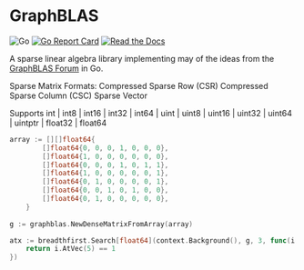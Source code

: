 # GraphBLAS

![Go](https://github.com/rossmerr/graphblas/workflows/Go/badge.svg)
[![Go Report Card](https://goreportcard.com/badge/github.com/rossmerr/graphblas)](https://goreportcard.com/report/github.com/rossmerr/graphblas)
[![Read the Docs](https://pkg.go.dev/badge/golang.org/x/pkgsite)](https://pkg.go.dev/github.com/rossmerr/graphblas)

A sparse linear algebra library implementing may of the ideas from the [GraphBLAS Forum](https://graphblas.github.io/) in Go.

Sparse Matrix Formats:
		Compressed Sparse Row (CSR)
		Compressed Sparse Column (CSC) 
		Sparse Vector

Supports int | int8 | int16 | int32 | int64 | uint | uint8 | uint16 | uint32 | uint64 | uintptr | float32 | float64

```go
array := [][]float64{
		[]float64{0, 0, 0, 1, 0, 0, 0},
		[]float64{1, 0, 0, 0, 0, 0, 0},
		[]float64{0, 0, 0, 1, 0, 1, 1},
		[]float64{1, 0, 0, 0, 0, 0, 1},
		[]float64{0, 1, 0, 0, 0, 0, 1},
		[]float64{0, 0, 1, 0, 1, 0, 0},
		[]float64{0, 1, 0, 0, 0, 0, 0},
    }
    
g := graphblas.NewDenseMatrixFromArray(array)

atx := breadthfirst.Search[float64](context.Background(), g, 3, func(i graphblas.Vector[float64]) bool {
    return i.AtVec(5) == 1
})
```    